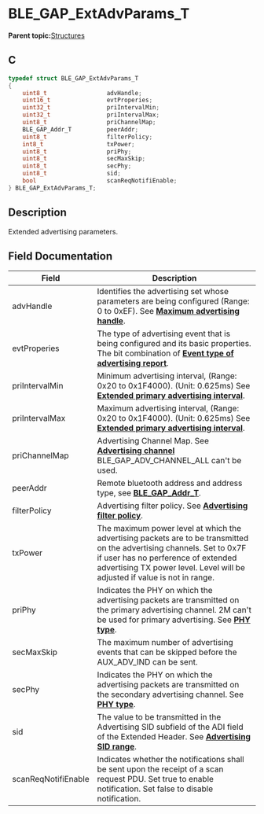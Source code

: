 # BLE\_GAP\_ExtAdvParams\_T

**Parent topic:**[Structures](GUID-230368B0-FB2A-4967-A471-691387B35A9E.md)

## C

```c
typedef struct BLE_GAP_ExtAdvParams_T
{
    uint8_t                 advHandle;
    uint16_t                evtProperies;
    uint32_t                priIntervalMin;
    uint32_t                priIntervalMax;
    uint8_t                 priChannelMap;
    BLE_GAP_Addr_T          peerAddr;
    uint8_t                 filterPolicy;
    int8_t                  txPower;
    uint8_t                 priPhy;
    uint8_t                 secMaxSkip;
    uint8_t                 secPhy;
    uint8_t                 sid;
    bool                    scanReqNotifiEnable;
} BLE_GAP_ExtAdvParams_T;
```

## Description

Extended advertising parameters.

## Field Documentation

|Field|Description|
|-----|-----------|
|advHandle|Identifies the advertising set whose parameters are being configured \(Range: 0 to 0xEF\). See **[Maximum advertising handle](GUID-1E8B41D5-7783-46F2-AD0F-B5013B9B85E3.md)**.|
|evtProperies|The type of advertising event that is being configured and its basic properties. The bit combination of **[Event type of advertising report](GUID-137E846A-1589-4675-8F85-40CF6952DAE2.md)**.|
|priIntervalMin|Minimum advertising interval, \(Range: 0x20 to 0x1F4000\). \(Unit: 0.625ms\) See **[Extended primary advertising interval](GUID-38B81AE2-8A4B-4299-A15A-3188F9ECFCCB.md)**.|
|priIntervalMax|Maximum advertising interval, \(Range: 0x20 to 0x1F4000\). \(Unit: 0.625ms\) See **[Extended primary advertising interval](GUID-38B81AE2-8A4B-4299-A15A-3188F9ECFCCB.md)**.|
|priChannelMap|Advertising Channel Map. See **[Advertising channel](GUID-65913859-C4F9-4AC9-9D7A-95E9FE9A3FAE.md)** BLE\_GAP\_ADV\_CHANNEL\_ALL can't be used.|
|peerAddr|Remote bluetooth address and address type, see **[BLE\_GAP\_Addr\_T](GUID-5B71FDB5-5345-4BCD-B102-6A5B5A06D284.md)**.|
|filterPolicy|Advertising filter policy. See **[Advertising filter policy](GUID-9246E9D3-3AE7-46E9-BFED-C6B3F27B89C0.md)**.|
|txPower|The maximum power level at which the advertising packets are to be transmitted on the advertising channels. Set to 0x7F if user has no perference of extended advertising TX power level. Level will be adjusted if value is not in range.|
|priPhy|Indicates the PHY on which the advertising packets are transmitted on the primary advertising channel. 2M can't be used for primary advertising. See **[PHY type](GUID-3539A8AA-7029-4450-B077-5B732D664B49.md)**.|
|secMaxSkip|The maximum number of advertising events that can be skipped before the AUX\_ADV\_IND can be sent.|
|secPhy|Indicates the PHY on which the advertising packets are transmitted on the secondary advertising channel. See **[PHY type](GUID-3539A8AA-7029-4450-B077-5B732D664B49.md)**.|
|sid|The value to be transmitted in the Advertising SID subfield of the ADI field of the Extended Header. See **[Advertising SID range](GUID-75159796-FD3E-4289-9B54-EFC225A21F07.md)**.|
|scanReqNotifiEnable|Indicates whether the notifications shall be sent upon the receipt of a scan request PDU. Set true to enable notification. Set false to disable notification.|

